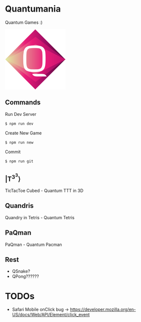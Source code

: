 # Quantumania
Quantum Games :)

<img width="200px" src="./assets/icons/qmania.svg" align="center" />

## Commands
Run Dev Server
```bash
$ npm run dev
```

Create New Game
```bash
$ npm run new
```

Commit
```bash
$ npm run git
```

## |T<sup>3<sup>3</sup></sup>&rang;
TicTacToe Cubed - Quantum TTT in 3D

## Quandris
Quandry in Tetris - Quantum Tetris

## PaQman
PaQman - Quantum Pacman

## Rest
- QSnake?
- QPong??????

# TODOs
- Safari Mobile onClick bug &rarr; https://developer.mozilla.org/en-US/docs/Web/API/Element/click_event
